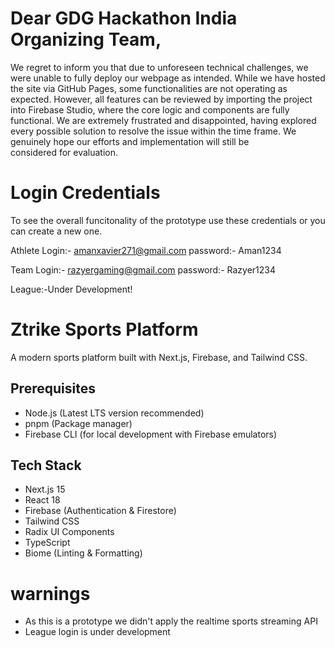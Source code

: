 # Dear GDG Hackathon India Organizing Team,

We regret to inform you that due to unforeseen technical challenges, we were unable to fully deploy our webpage as intended. While we have hosted the site via GitHub Pages, some functionalities are not operating as expected. However, all features can be reviewed by importing the project into Firebase Studio, where the core logic and components are fully functional. We are extremely frustrated and disappointed, having explored every possible solution to resolve the issue within the time frame. We genuinely hope our efforts and implementation will still be considered for evaluation.

# Login Credentials

To see the overall funcitonality of the prototype use these credentials or you can create a new one. 

Athlete Login:- amanxavier271@gmail.com
password:- Aman1234

Team Login:- razyergaming@gmail.com
password:- Razyer1234

League:-Under Development! 


# Ztrike Sports Platform

A modern sports platform built with Next.js, Firebase, and Tailwind CSS.

## Prerequisites

- Node.js (Latest LTS version recommended)
- pnpm (Package manager)
- Firebase CLI (for local development with Firebase emulators)

## Tech Stack

- Next.js 15
- React 18
- Firebase (Authentication & Firestore)
- Tailwind CSS
- Radix UI Components
- TypeScript
- Biome (Linting & Formatting)


# warnings 

- As this is a prototype we didn't apply the realtime sports streaming API
- League login is under development



